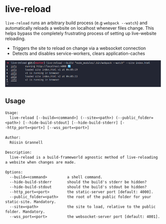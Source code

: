 # live-reload

`live-reload` runs an arbitrary build process (e.g `webpack --watch`) and automatically reloads a website on localhost whenever files change. This helps bypass the completely frustrating process of setting up live-website reloading.

- Triggers the site to reload on change via a websocket connection
- Detects and disables service-workers, clears application-caches

![example image](example.png)

## Usage

```
Usage:
  live-reload [--build=<command>] (--site=<path>) (--public_folder=<path>) [--hide-build-stdout] [--hide-build-stderr] [-
-http_port=<port>] [--wss_port=<port>]

Author:
  Róisin Grannell

Description:
  live-reload is a build-frameworld agnostic method of live-reloading a website when changes are made.

Options:
  --build=<command>         a shell command.
  --hide-build-stderr       should the build's stderr be hidden?
  --hide-build-stdout       should the build's stdout be hidden?
  --http_port=<port>        the static-server port [default: 4000].
  --public_folder=<path>    the root of the public folder for your static-site. Mandatory.
  --site=<path>             the site to load, relative to the public folder. Mandatory.
  --wss_port=<port>         the websocket-server port [default: 4001].
```
